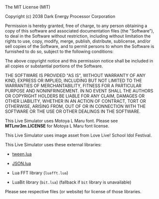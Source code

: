 The MIT License (MIT)

Copyright (c) 2038 Dark Energy Processor Corporation

Permission is hereby granted, free of charge, to any person obtaining a copy of
this software and associated documentation files (the "Software"), to deal in
the Software without restriction, including without limitation the rights to
use, copy, modify, merge, publish, distribute, sublicense, and/or sell copies
of the Software, and to permit persons to whom the Software is furnished to do
so, subject to the following conditions:

The above copyright notice and this permission notice shall be included in all copies or substantial portions of the Software.

THE SOFTWARE IS PROVIDED "AS IS", WITHOUT WARRANTY OF ANY KIND, EXPRESS OR
IMPLIED, INCLUDING BUT NOT LIMITED TO THE WARRANTIES OF MERCHANTABILITY,
FITNESS FOR A PARTICULAR PURPOSE AND NONINFRINGEMENT. IN NO EVENT SHALL THE
AUTHORS OR COPYRIGHT HOLDERS BE LIABLE FOR ANY CLAIM, DAMAGES OR OTHER
LIABILITY, WHETHER IN AN ACTION OF CONTRACT, TORT OR OTHERWISE, ARISING FROM,
OUT OF OR IN CONNECTION WITH THE SOFTWARE OR THE USE OR OTHER DEALINGS IN THE
SOFTWARE.

This Live Simulator uses Motoya L Maru font. Please see **MTLmr3m.LICENSE** for
Motoya L Maru font license.

This Live Simulator uses image asset from Love Live! School Idol Festival.

This Live Simulator uses these external libraries:

* [tween.lua](https://github.com/kikito/tween.lua)

* [JSON.lua](http://regex.info/blog/lua/json)

* Lua FFT library (`luafft.lua`)

* LuaBit library (`bit.lua`) (fallback if `bit` library is unavailable)

Please see respective files (or website) for license of those libraries.
